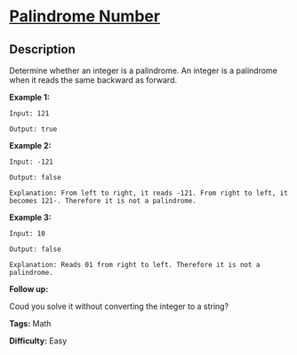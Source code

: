 # [Palindrome Number][title]

## Description

Determine whether an integer is a palindrome. An integer is a palindrome when
it reads the same backward as forward.

**Example 1:**

```
Input: 121

Output: true
```

**Example 2:**

```
Input: -121

Output: false

Explanation: From left to right, it reads -121. From right to left, it becomes 121-. Therefore it is not a palindrome.
```

**Example 3:**

```
Input: 10

Output: false

Explanation: Reads 01 from right to left. Therefore it is not a palindrome.
```

**Follow up:**

Coud you solve it without converting the integer to a string?

**Tags:** Math

**Difficulty:** Easy

[title]: https://leetcode.com/problems/palindrome-number
